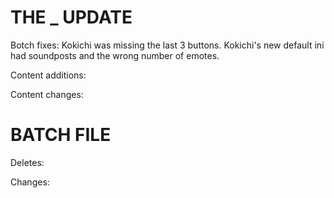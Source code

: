 # THE _ UPDATE

Botch fixes:
  Kokichi was missing the last 3 buttons.
  Kokichi's new default ini had soundposts and the wrong number of emotes.

Content additions:
  

Content changes:
  

# BATCH FILE

Deletes:
  

Changes:
  >
